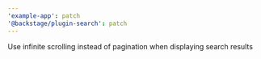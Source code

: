 ```yaml
---
'example-app': patch
'@backstage/plugin-search': patch
---
```


Use infinite scrolling instead of pagination when displaying search results
